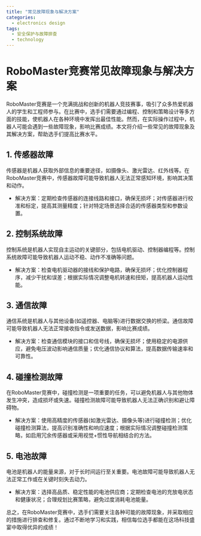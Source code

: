 ```yaml
---  
title: "常见故障现象与解决方案"  
categories:  
  - electronics design  
tags: 
  - 安全保护与故障排查 
  - technology  
---  
```


# RoboMaster竞赛常见故障现象与解决方案

RoboMaster竞赛是一个充满挑战和创新的机器人竞技赛事，吸引了众多热爱机器人的学生和工程师参与。在比赛中，选手们需要通过编程、控制和策略设计等多方面的技能，使机器人在各种环境中发挥出最佳性能。然而，在实际操作过程中，机器人可能会遇到一些故障现象，影响比赛成绩。本文将介绍一些常见的故障现象及其解决方案，帮助选手们提高比赛水平。

## 1. 传感器故障

传感器是机器人获取外部信息的重要途径，如摄像头、激光雷达、红外线等。在RoboMaster竞赛中，传感器故障可能导致机器人无法正常感知环境，影响其决策和动作。

- 解决方案：定期检查传感器的连接线路和接口，确保无损坏；对传感器进行校准和标定，提高其测量精度；针对特定场景选择合适的传感器类型和参数设置。

## 2. 控制系统故障

控制系统是机器人实现自主运动的关键部分，包括电机驱动、控制器编程等。控制系统故障可能导致机器人运动不稳、动作不准确等问题。

- 解决方案：检查电机驱动器的接线和保护电路，确保无损坏；优化控制器程序，减少干扰和误差；根据实际情况调整电机转速和扭矩，提高机器人运动性能。

## 3. 通信故障

通信系统是机器人与其他设备(如遥控器、电脑等)进行数据交换的桥梁。通信故障可能导致机器人无法正常接收指令或发送数据，影响比赛成绩。

- 解决方案：检查通信模块的接口和信号线，确保无损坏；使用稳定的电源供应，避免电压波动影响通信质量；优化通信协议和算法，提高数据传输速率和可靠性。

## 4. 碰撞检测故障

在RoboMaster竞赛中，碰撞检测是一项重要的任务，可以避免机器人与其他物体发生冲突，造成损坏或失速。碰撞检测故障可能导致机器人无法正确识别和避让障碍物。

- 解决方案：使用高精度的传感器(如激光雷达、摄像头等)进行碰撞检测；优化碰撞检测算法，提高识别准确性和响应速度；根据实际情况调整碰撞检测策略，如启用冗余传感器或采用视觉+惯性导航相结合的方法。

## 5. 电池故障

电池是机器人的能量来源，对于长时间运行至关重要。电池故障可能导致机器人无法正常工作或在关键时刻失去动力。

- 解决方案：选择高品质、稳定性能的电池供应商；定期检查电池的充放电状态和健康状况；合理规划比赛策略，避免过度消耗电池能量。

总之，在RoboMaster竞赛中，选手们需要关注各种可能的故障现象，并采取相应的措施进行排查和修复。通过不断地学习和实践，相信每位选手都能在这场科技盛宴中取得优异的成绩！ 
